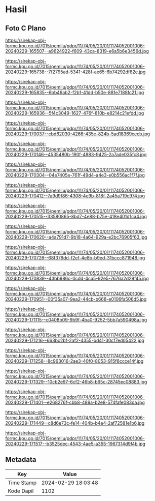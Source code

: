 # Hasil

## Foto C Plano

https://sirekap-obj-formc.kpu.go.id/7015/pemilu/pdpr/11/74/05/20/01/1174052001006-20240229-165507--a9624922-f609-43ca-8319-e6a5b6e3456d.jpg

https://sirekap-obj-formc.kpu.go.id/7015/pemilu/pdpr/11/74/05/20/01/1174052001006-20240229-165738--7f2795ad-5341-428f-ae65-6b74292df82e.jpg

https://sirekap-obj-formc.kpu.go.id/7015/pemilu/pdpr/11/74/05/20/01/1174052001006-20240229-165835--6bb46ab2-f2b1-41dd-b50e-881e7188fc21.jpg

https://sirekap-obj-formc.kpu.go.id/7015/pemilu/pdpr/11/74/05/20/01/1174052001006-20240229-165936--5f4c3049-1627-476f-810b-e8214c21efdd.jpg

https://sirekap-obj-formc.kpu.go.id/7015/pemilu/pdpr/11/74/05/20/01/1174052001006-20240229-170037--cbd62030-4266-435c-824b-5ad18369cecb.jpg

https://sirekap-obj-formc.kpu.go.id/7015/pemilu/pdpr/11/74/05/20/01/1174052001006-20240229-170146--4535480b-190f-4883-9425-2a7ade035fc8.jpg

https://sirekap-obj-formc.kpu.go.id/7015/pemilu/pdpr/11/74/05/20/01/1174052001006-20240229-170304--04e7405e-761f-49d4-a4e3-e0b556ac1f7f.jpg

https://sirekap-obj-formc.kpu.go.id/7015/pemilu/pdpr/11/74/05/20/01/1174052001006-20240229-170412--7a9d9f86-4308-4e9b-818f-2a45a719c974.jpg

https://sirekap-obj-formc.kpu.go.id/7015/pemilu/pdpr/11/74/05/20/01/1174052001006-20240229-170515--33580865-8bd7-4e88-b75e-418e401d1ca4.jpg

https://sirekap-obj-formc.kpu.go.id/7015/pemilu/pdpr/11/74/05/20/01/1174052001006-20240229-170620--a4a791d7-9b18-4a64-929a-e2bc76905f63.jpg

https://sirekap-obj-formc.kpu.go.id/7015/pemilu/pdpr/11/74/05/20/01/1174052001006-20240229-170726--68f376dd-f2ef-4e8b-b9ed-31bccc871948.jpg

https://sirekap-obj-formc.kpu.go.id/7015/pemilu/pdpr/11/74/05/20/01/1174052001006-20240229-170839--43bb986c-0cdd-4ca5-92e5-7676a2d29f45.jpg

https://sirekap-obj-formc.kpu.go.id/7015/pemilu/pdpr/11/74/05/20/01/1174052001006-20240229-170951--00f35a07-9ea2-44cb-b668-e0106fa506d5.jpg

https://sirekap-obj-formc.kpu.go.id/7015/pemilu/pdpr/11/74/05/20/01/1174052001006-20240229-171115--c0408b09-9b9f-4ba0-9252-5bb7a590498a.jpg

https://sirekap-obj-formc.kpu.go.id/7015/pemilu/pdpr/11/74/05/20/01/1174052001006-20240229-171216--663bc2bf-2af2-4355-bd41-30cf7ed05422.jpg

https://sirekap-obj-formc.kpu.go.id/7015/pemilu/pdpr/11/74/05/20/01/1174052001006-20240229-171258--8c963016-2ae3-40f0-8053-915f8ccce14f.jpg

https://sirekap-obj-formc.kpu.go.id/7015/pemilu/pdpr/11/74/05/20/01/1174052001006-20240229-171329--10cb2e97-6cf2-46b8-b65c-28745ec08883.jpg

https://sirekap-obj-formc.kpu.go.id/7015/pemilu/pdpr/11/74/05/20/01/1174052001006-20240229-171401--e268276f-cbb8-489a-b2e8-574fafe083da.jpg

https://sirekap-obj-formc.kpu.go.id/7015/pemilu/pdpr/11/74/05/20/01/1174052001006-20240229-171449--c8d6e73c-fe14-404b-b4e4-2af72581e1b6.jpg

https://sirekap-obj-formc.kpu.go.id/7015/pemilu/pdpr/11/74/05/20/01/1174052001006-20240229-171517--b3525dec-4543-4ae5-a355-1967314d9f4b.jpg


## Metadata

| Key        | Value               |
| ---------- | ------------------- |
| Time Stamp | 2024-02-29 18:03:48 |
| Kode Dapil | 1102                |



